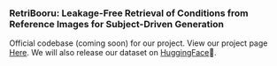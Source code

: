 ### RetriBooru: Leakage-Free Retrieval of Conditions from Reference Images for Subject-Driven Generation

Official codebase (coming soon) for our project. View our project page [Here](https://haorantang.github.io/retribooru/). We will also release our dataset on [HuggingFace](https://huggingface.co/datasets/DollyDayko/RetriBooru)&#129303;.
